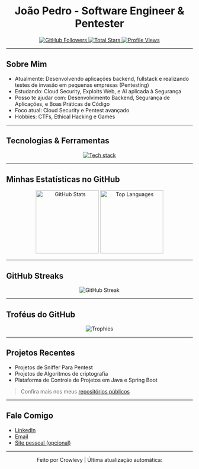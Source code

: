 <h1 align="center">João Pedro - Software Engineer & Pentester</h1>

<p align="center">
  <a href="https://github.com/crowlevy?tab=followers">
    <img src="https://img.shields.io/github/followers/crowlevy?label=Seguidores&style=for-the-badge&logo=github" alt="GitHub Followers" />
  </a>
  <a href="https://github.com/crowlevy?tab=repositories&sort=stargazers">
    <img src="https://img.shields.io/github/stars/crowlevy?label=Estrelas&style=for-the-badge&logo=github" alt="Total Stars" />
  </a>
  <a href="https://visitor-badge.laobi.icu/badge?page_id=crowlevy">
    <img src="https://visitor-badge.laobi.icu/badge?page_id=crowlevy" alt="Profile Views" />
  </a>
</p>

---

## Sobre Mim

- Atualmente: Desenvolvendo aplicações backend, fullstack e realizando testes de invasão em pequenas empresas (Pentesting)
- Estudando: Cloud Security, Exploits Web, e AI aplicada à Segurança
- Posso te ajudar com: Desenvolvimento Backend, Segurança de Aplicações, e Boas Práticas de Código
- Foco atual: Cloud Security e Pentest avançado
- Hobbies: CTFs, Ethical Hacking e Games

---

## Tecnologias & Ferramentas

<p align="center">
  <a href="https://skillicons.dev">
    <img src="https://skillicons.dev/icons?i=java,py,php,cs,cpp,nodejs,react,ts,nextjs,postgres,jquery,linux,mysql,git" alt="Tech stack" />
  </a>
</p>

---

## Minhas Estatísticas no GitHub

<p align="center">
  <img height="170" src="https://github-readme-stats.vercel.app/api?username=crowlevy&show_icons=true&theme=tokyonight&include_all_commits=true&locale=pt-br" alt="GitHub Stats" />
  <img height="170" src="https://github-readme-stats.vercel.app/api/top-langs/?username=crowlevy&layout=compact&theme=tokyonight&custom_title=Linguagens+Mais+Usadas" alt="Top Languages" />
</p>

---

## GitHub Streaks

<p align="center">
  <img src="https://streak-stats.demolab.com/?user=crowlevy&theme=tokyonight&hide_border=true" alt="GitHub Streak" />
</p>

---

## Troféus do GitHub

<p align="center">
  <img src="https://github-profile-trophy.vercel.app/?username=crowlevy&theme=tokyonight&no-frame=true&row=1&&margin-w=15" alt="Trophies" />
</p>

---

## Projetos Recentes

-  Projetos de Sniffer Para Pentest
-  Projetos de Algoritmos de criptografia  
-  Plataforma de Controle de Projetos em Java e Spring Boot   

>  Confira mais nos meus [repositórios públicos](https://github.com/crowlevy?tab=repositories)

---

## Fale Comigo

- [LinkedIn](https://www.linkedin.com/in/jo%C3%A3o-pedro-dev-back-end-7a3866283/)  
- [Email](mailto:seuemail@gmail.com)  
- [Site pessoal (opcional)](https://seusite.com)  

---

<p align="center">
  Feito por Crowlevy | Última atualização automática: <!--START_SECTION:updated_date--><!--END_SECTION:updated_date-->
</p>
